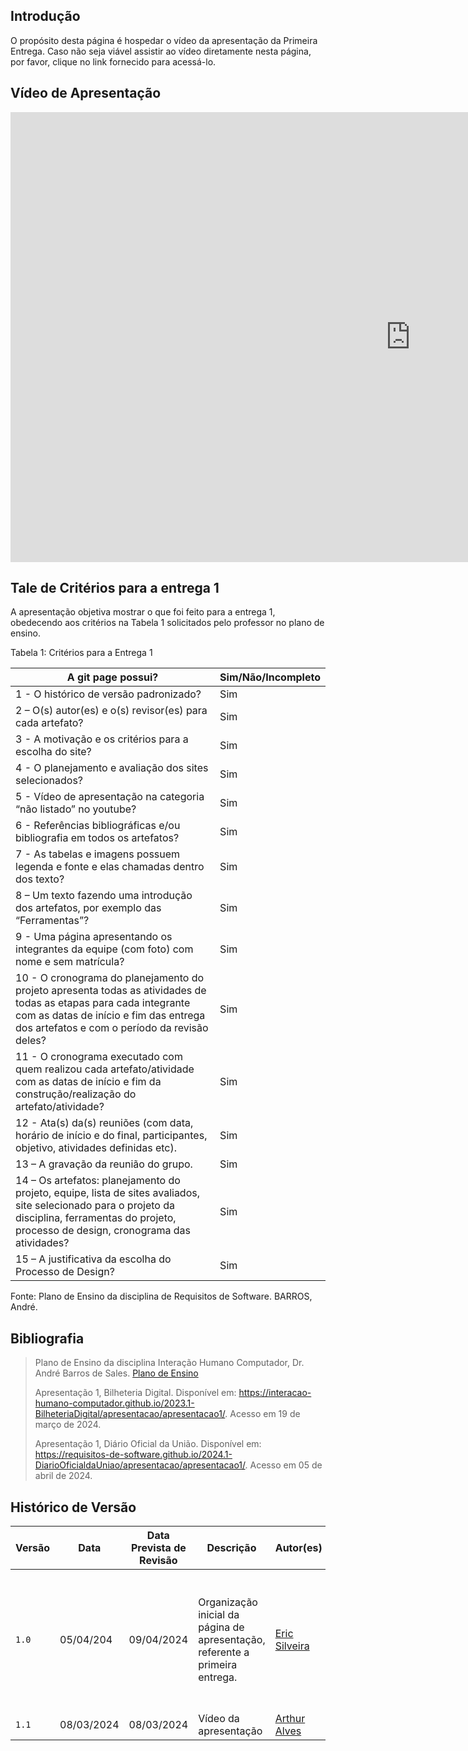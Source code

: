 ## <a>Introdução</a>

O propósito desta página é hospedar o vídeo da apresentação da Primeira Entrega. Caso não seja viável assistir ao vídeo diretamente nesta página, por favor, clique no link fornecido para acessá-lo.

## <a>Vídeo de Apresentação</a>

<iframe width="1280" height="720" src="https://www.youtube.com/embed/nZCt_58S3Qw" title="entrega1 youtube" frameborder="0" allow="accelerometer; autoplay; clipboard-write; encrypted-media; gyroscope; picture-in-picture; web-share" referrerpolicy="strict-origin-when-cross-origin" allowfullscreen></iframe>

## <a>Tale de Critérios para a entrega 1</a>
A apresentação objetiva mostrar o que foi feito para a entrega 1, obedecendo aos critérios na Tabela 1 solicitados pelo professor no plano de ensino.

Tabela 1: Critérios para a Entrega 1

|A git page possui?	|Sim/Não/Incompleto|
|-------------------|------------------|
|1 - O histórico de versão padronizado?	|Sim|
|2 – O(s) autor(es) e o(s) revisor(es) para cada artefato?	|Sim|
|3 - A motivação e os critérios para a escolha do site?	|Sim|
|4 - O planejamento e avaliação dos sites selecionados?	|Sim|
|5 - Vídeo de apresentação na categoria “não listado” no youtube?	|Sim|
|6 - Referências bibliográficas e/ou bibliografia em todos os artefatos?	|Sim|
|7 - As tabelas e imagens possuem legenda e fonte e elas chamadas dentro dos texto?	|Sim|
|8 – Um texto fazendo uma introdução dos artefatos, por exemplo das “Ferramentas”?	|Sim|
|9 - Uma página apresentando os integrantes da equipe (com foto) com nome e sem matrícula?	|Sim|
|10 - O cronograma do planejamento do projeto apresenta todas as atividades de todas as etapas para cada integrante com as datas de início e fim das entrega dos artefatos e com o período da revisão deles?	|Sim|
|11 - O cronograma executado com quem realizou cada artefato/atividade com as datas de início e fim da construção/realização do artefato/atividade?	|Sim|
|12 - Ata(s) da(s) reuniões (com data, horário de início e do final, participantes, objetivo, atividades definidas etc).	|Sim|
|13 – A gravação da reunião do grupo.	|Sim|
|14 – Os artefatos: planejamento do projeto, equipe, lista de sites avaliados, site selecionado para o projeto da disciplina, ferramentas do projeto, processo de design, cronograma das atividades?	|Sim|
|15 – A justificativa da escolha do Processo de Design?	|Sim|

Fonte: Plano de Ensino da disciplina de Requisitos de Software. BARROS, André.

## <a>Bibliografia</a>
> Plano de Ensino da disciplina Interação Humano Computador, Dr. André Barros de Sales. [Plano de Ensino](https://aprender3.unb.br/pluginfile.php/2843624/mod_resource/content/48/Plano_de_Ensino%20FIHC%20012024%20Turma%201.pdf)
> 
> Apresentação 1, Bilheteria Digital. Disponível em: <https://interacao-humano-computador.github.io/2023.1-BilheteriaDigital/apresentacao/apresentacao1/>. Acesso em 19 de março de 2024.
>
> Apresentação 1, Diário Oficial da União. Disponível em: <https://requisitos-de-software.github.io/2024.1-DiarioOficialdaUniao/apresentacao/apresentacao1/>.  Acesso em 05 de abril de 2024.


## <a>Histórico de Versão</a>

| Versão | Data    | Data Prevista de Revisão  | Descrição      | Autor(es)   | Revisor(es)     |
| ------- | ------ | ------- | -------- | -------- | -------- |
| `1.0` | 05/04/204 | 09/04/2024| Organização inicial da página de apresentação, referente a primeira entrega. | [Eric Silveira](https://github.com/ericbky) |[Arthur Alves Melo](https://github.com/Arthrok), [Diego Sousa](https://github.com/DiegoSousaLeite), [Douglas Marinho](https://github.com/M4RINH0), [Eric Silveira](https://github.com/ericbky), [João Artur](https://github.com/joao-artl) e [Luiz Gustavo](https://github.com/LuizGust4vo)|
| `1.1` | 08/03/2024 | 08/03/2024 | Vídeo da apresentação | [Arthur Alves](https://github.com/arthrok) | [Luiz Gustavo](https://github.com/LuizGust4vo) |

